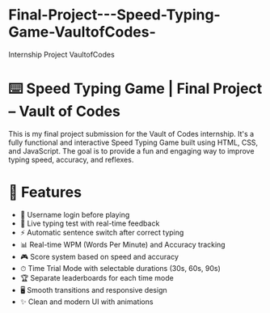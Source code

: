# Final-Project---Speed-Typing-Game-VaultofCodes-
Internship Project VaultofCodes

# ⌨️ Speed Typing Game | Final Project – Vault of Codes

This is my final project submission for the Vault of Codes internship. It's a fully functional and interactive Speed Typing Game built using HTML, CSS, and JavaScript. The goal is to provide a fun and engaging way to improve typing speed, accuracy, and reflexes.

# 🚀 Features

- 🔐 Username login before playing
- 🎯 Live typing test with real-time feedback
- ⚡ Automatic sentence switch after correct typing
- 📊 Real-time WPM (Words Per Minute) and Accuracy tracking
- 🎮 Score system based on speed and accuracy
- ⏱ Time Trial Mode with selectable durations (30s, 60s, 90s)
- 🏆 Separate leaderboards for each time mode
- 🖥 Smooth transitions and responsive design
- ✨ Clean and modern UI with animations
